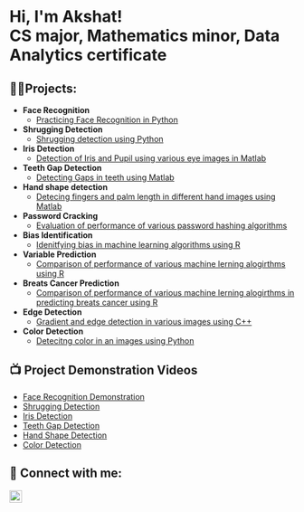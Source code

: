<h1>Hi, I'm Akshat! <br/>CS major, Mathematics minor, Data Analytics certificate </h1>

<h2>👨‍💻Projects:</h2>

- <b>Face Recognition</b>
  - [Practicing Face Recognition in Python](https://github.com/akboudh/FaceDetction)
- <b>Shrugging Detection</b>
  - [Shrugging detection using Python](https://github.com/akboudh/ShruggingDetection)
- <b>Iris Detection</b>
  - [Detection of Iris and Pupil using various eye images in Matlab](https://github.com/akboudh/IrisDetction)
- <b>Teeth Gap Detection</b>
  - [Detecting Gaps in teeth using Matlab](https://github.com/akboudh/TeethSegmentation)
- <b>Hand shape detection</b>
  - [Detecing fingers and palm length in different hand images using Matlab](https://github.com/akboudh/HandShapeDetection)
- <b>Password Cracking</b>
  - [Evaluation of performance of various password hashing algorithms](https://github.com/akboudh/PasswordCracking)
- <b>Bias Identification</b>
  - [Idenitfying bias in machine learning algorithms using R](https://github.com/akboudh/BiasIdentiication)
- <b>Variable Prediction</b>
  - [Comparison of performance of various machine lerning alogirthms using R](https://github.com/akboudh/VariablePrediction)
- <b>Breats Cancer Prediction</b>
  - [Comparison of performance of various machine lerning alogirthms in predicting breats cancer using R](https://github.com/akboudh/BreastCancer)
- <b>Edge Detection</b>
  - [Gradient and edge detection in various images using C++ ](https://github.com/akboudh/Edge-Deection)
- <b>Color Detection</b>
  - [Detecitng color in an images using Python](https://github.com/akboudh/ColorDetection)


<h2>📺 Project Demonstration Videos</h2>

- [Face Recognition Demonstration](https://www.youtube.com/watch?v=6dmhbq5XsuQ)
- [Shrugging Detection](https://youtu.be/bDls7UwuAQE)
- [Iris Detection](https://youtu.be/9s6mKeB-OtU)
- [Teeth Gap Detection](https://youtu.be/DUc1zF668RI)
- [Hand Shape Detection]( https://youtu.be/qTsa4DgnLSw)
- [Color Detection]( https://youtu.be/gO17jn3359M)

<h2> 🤳 Connect with me:</h2>

[<img align="left" alt="JoshMadakor | LinkedIn" width="22px" src="https://cdn.jsdelivr.net/npm/simple-icons@v3/icons/linkedin.svg" />][linkedin]

[linkedin]: https://www.linkedin.com/in/akshatboudh


